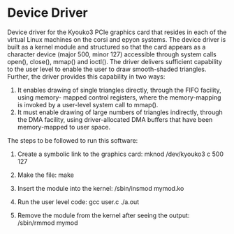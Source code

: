 # Device Driver
Device driver for the Kyouko3 PCIe graphics card that resides in each of the virtual Linux machines on the corsi and epyon systems. The device driver is built as a kernel module and structured so that the card appears as a character device (major 500, minor 127) accessible through system calls open(), close(), mmap() and ioctl(). The driver delivers sufficient capability to the user level to enable the user to draw smooth-shaded triangles. Further, the driver provides this capability in two ways:
1. It enables drawing of single triangles directly, through the FIFO facility, using memory- mapped control registers, where the memory-mapping is invoked by a user-level system call to mmap().
2. It must enable drawing of large numbers of triangles indirectly, through the DMA facility, using driver-allocated DMA buffers that have been memory-mapped to user space.

The steps to be followed to run this software:

1. Create a symbolic link to the graphics card:
mknod /dev/kyouko3 c 500 127

2. Make the file:
make

3. Insert the module into the kernel:
/sbin/insmod mymod.ko

4. Run the user level code:
gcc user.c
./a.out

5. Remove the module from the kernel after seeing the output:
/sbin/rmmod mymod
